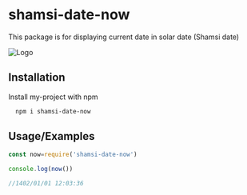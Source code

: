 
# shamsi-date-now

This package is for displaying current date in solar date (Shamsi date)

![Logo](https://c.tadst.com/gfx/1200x630/tadlogo-2021.png?1)


## Installation

Install my-project with npm

```bash
  npm i shamsi-date-now
```
    
## Usage/Examples

```javascript
const now=require('shamsi-date-now')

console.log(now())

//1402/01/01 12:03:36



